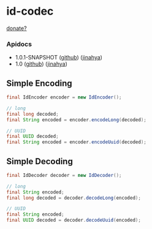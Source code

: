 id-codec
========

[donate?](https://www.paypal.com/cgi-bin/webscr?cmd=_donations&business=GWDFLJNSZSEGG&lc=KR&item_name=github&currency_code=USD&bn=PP%2dDonationsBF%3abtn_donateCC_LG%2egif%3aNonHosted)

### Apidocs
* 1.0.1-SNAPSHOT ([github](http://jinahya.github.io/id-codec/site/1.0.1-SNAPSHOT/apidocs/index.html)) ([jinahya](https://jinahya.com/mvn/site/com.github.jinahya/id-codec/1.0.1-SNAPSHOT/apidocs/index.html))
* 1.0 ([github](http://jinahya.github.io/id-codec/site/1.0/apidocs/index.html)) ([jinahya](https://jinahya.com/mvn/site/com.github.jinahya/id-codec/1.0/apidocs/index.html))

## Simple Encoding
```java
final IdEncoder encoder = new IdEncoder();

// long
final long decoded;
final String encoded = encoder.encodeLong(decoded);

// UUID
final UUID decoded;
final String encoded = encoder.encodeUuid(decoded);
```

## Simple Decoding
```java
final IdDecoder decoder = new IdDecoder();

// long
final String encoded;
final long decoded = decoder.decodeLong(encoded);

// UUID
final String encoded;
final UUID decoded = decoder.decodeUuid(encoded);
```
